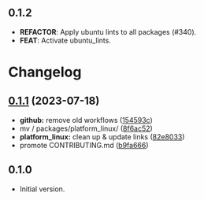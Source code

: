 ## 0.1.2

 - **REFACTOR**: Apply ubuntu lints to all packages (#340).
 - **FEAT**: Activate ubuntu_lints.

# Changelog

## [0.1.1](https://github.com/canonical/ubuntu-flutter-plugins/compare/platform_linux-v0.1.0...platform_linux-v0.1.1) (2023-07-18)


* **github:** remove old workflows ([154593c](https://github.com/canonical/ubuntu-flutter-plugins/commit/154593c71e41672e830d3dc208231de10fd86b4e))
* mv / packages/platform_linux/ ([8f6ac52](https://github.com/canonical/ubuntu-flutter-plugins/commit/8f6ac525bc0b0a80145e58b133fd8930f3f3ab6a))
* **platform_linux:** clean up & update links ([82e8033](https://github.com/canonical/ubuntu-flutter-plugins/commit/82e8033678ed44da242d50d3f8b902b7bd03ef2b))
* promote CONTRIBUTING.md ([b9fa666](https://github.com/canonical/ubuntu-flutter-plugins/commit/b9fa666b568a609a14c23b7bfce1e4a2e5d0d195))

## 0.1.0

- Initial version.
